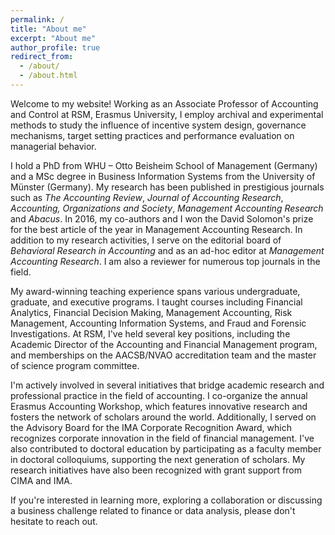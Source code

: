 ```yaml
---
permalink: /
title: "About me"
excerpt: "About me"
author_profile: true
redirect_from: 
  - /about/
  - /about.html
---
```


Welcome to my website! Working as an Associate Professor of Accounting and Control at RSM, Erasmus University, I employ archival and experimental methods to study the influence of incentive system design, governance mechanisms, target setting practices and performance evaluation on managerial behavior.

I hold a PhD from WHU – Otto Beisheim School of Management (Germany) and a MSc degree in Business Information Systems from the University of Münster (Germany). My research has been published in prestigious journals such as <i>The Accounting Review</i>, <i>Journal of Accounting Research</i>, <i>Accounting, Organizations and Society</i>, <i>Management Accounting Research</i> and <i>Abacus</i>. In 2016, my co-authors and I won the David Solomon's prize for the best article of the year in Management Accounting Research. In addition to my research activities, I serve on the editorial board of <i>Behavioral Research in Accounting</i> and as an ad-hoc editor at <i>Management Accounting Research</i>. I am also a reviewer for numerous top journals in the field.

My award-winning teaching experience spans various undergraduate, graduate, and executive programs. I taught courses including Financial Analytics, Financial Decision Making, Management Accounting, Risk Management, Accounting Information Systems, and Fraud and Forensic Investigations. At RSM, I've held several key positions, including the Academic Director of the Accounting and Financial Management program, and memberships on the AACSB/NVAO accreditation team and the master of science program committee. 

I'm actively involved in several initiatives that bridge academic research and professional practice in the field of accounting. I co-organize the annual Erasmus Accounting Workshop, which features innovative research and fosters the network of scholars around the world. Additionally, I served on the Advisory Board for the IMA Corporate Recognition Award, which recognizes corporate innovation in the field of financial management. I've also contributed to doctoral education by participating as a faculty member in doctoral colloquiums, supporting the next generation of scholars. My research initiatives have also been recognized with grant support from CIMA and IMA.

If you're interested in learning more, exploring a collaboration or discussing a business challenge related to finance or data analysis, please don't hesitate to reach out. 


